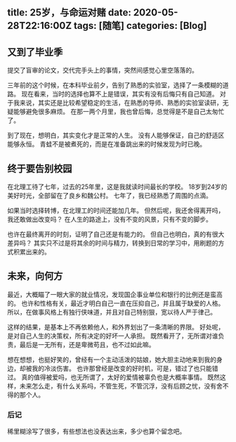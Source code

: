 title: 25岁，与命运对赌
date: 2020-05-28T22:16:00Z
tags: [随笔]
categories: [Blog]
---

## 又到了毕业季
提交了盲审的论文，交代完手头上的事情，突然间感觉心里空落落的。

<!-- more -->
三年前的这个时候，在本科毕业前夕，告别了熟悉的实验室，选择了一条模糊的道路。
现在看来，当时的选择也算不上是错误，其实有没有后悔只有自己知道。
对于我来说，其实还是比较希望稳定的生活，在熟悉的导师、熟悉的实验室读研，无疑能够避免很多麻烦。
在那一两个月里，我也曾后悔，总觉得是不是自己太匆忙了。

到了现在，想明白，其实变化才是正常的人生。
没有人能够保证，自己的舒适区能够永恒。
青蛙不是被煮死的，而是在准备跳出来的时候发现为时已晚。

## 终于要告别校园
在北理工待了七年，过去的25年里，这是我就读时间最长的学校。
18岁到24岁的美好时光，全部留在了良乡和魏公村。
七年了，我已经熟悉了周围的点滴。

如果当时选择转博，在北理工的时间还能加几年。
但然后呢，我还舍得离开吗，我还敢做出改变吗？
在人生的路途上，没有不变的风景，只有不变的脚步。

也许在最终离开的时刻，证明了自己还是有能力的。
但自己也明白，真的有很大差异吗？
其实只不过是将其余的时间与精力，转换到日常的学习中，用刷题的方式积累出来的。

## 未来，向何方
最近，大概瞄了一眼大家的就业情况，发现国企事业单位和银行的比例还是蛮高的。
也许和性格有关，最近才明白自己一直在压抑自己，并且属于缺爱的人格。
所以，在做事风格上有独行侠味道，并且对自己特别狠，宽以待人严于律己。

这样的结果，是基本上不再依赖他人，和外界划出了一条清晰的界限。
好处呢，是对自己人生的决策权，所有决定的好坏一人承担。
既然看开了，无所谓对谁负责，最后是一无所有，还是卑微苟且，也不过如此嘛。

想在想想，也挺好笑的，曾经有一个主动活泼的姑娘，她大胆主动地来到我的身边，却被我的冷淡伤害。
也许那曾经是改变的好时机，可是，错过了也只能错过。
真的值得被爱吗，也无所谓了，太好的爱情被辜负也是大概率事情。
既然这样，未来怎么走，有什么关系吗，不管生死，不管沉浮，没有后顾之忧，没有舍不得的那个人。

### 后记
稀里糊涂写了很多，有些想法也没表达出来，多少也算个留念吧。